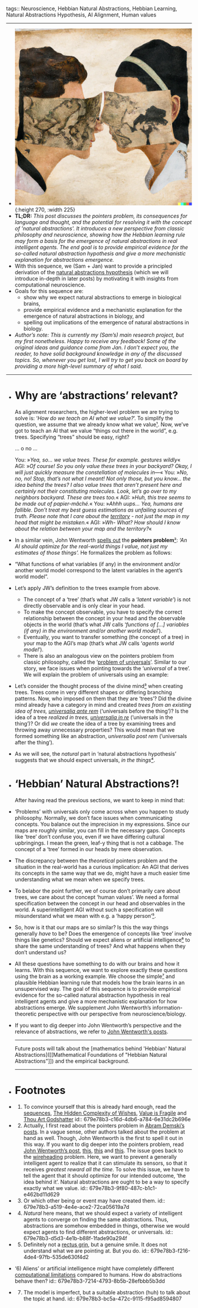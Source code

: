 tags:: Neuroscience, Hebbian Natural Abstractions, Hebbian Learning, Natural Abstractions Hypothesis, AI Alignment, Human values

- ---
- ![hebbiannaturalabstractions.webp](../assets/hebbiannaturalabstractions_1738438804081_0.webp){:height 270, :width 225}
- **TL;DR:** *This post discusses the pointers problem, its consequences for language and thought, and the potential for resolving it with the concept of 'natural abstractions'. It introduces a new perspective from classic philosophy and neuroscience, showing how the Hebbian learning rule may form a basis for the emergence of natural abstractions in real intelligent agents. The end goal is to provide empirical evidence for the so-called natural abstraction hypothesis and give a more mechanistic explanation for abstractions emergence.*
- With this sequence, we (Sam + Jan) want to provide a principled derivation of the [natural abstractions hypothesis](https://www.alignmentforum.org/posts/Nwgdq6kHke5LY692J/alignment-by-default#Unsupervised__Natural_Abstractions) (which we will introduce in-depth in later posts) by motivating it with insights from computational neuroscience.
- Goals for this sequence are:
	- show why we expect natural abstractions to emerge in biological brains,
	- provide empirical evidence and a mechanistic explanation for the emergence of natural abstractions in biology, and
	- spelling out implications of the emergence of natural abstractions in biology.
- *Author’s note: This is currently my (Sam’s) main research project, but my first nonetheless. Happy to receive any feedback! Some of the original ideas and guidance come from Jan. I don’t expect you, the reader, to have solid background knowledge in any of the discussed topics. So, whenever you get lost, I will try to get you back on board by providing a more high-level summary of what I said.*
- ---
- # Why are ‘abstractions’ relevant?
  
  As alignment researchers, the higher-level problem we are trying to solve is: ‘*How do we teach an AI what we value?*’. To simplify the question, we assume that we already know what we value[¹](((679e78b3-c16d-4db6-a784-6e31dc2b696e))). Now, we’ve got to teach an AI that we value “things out there in the world”, e.g. trees. Specifying “trees” should be easy, right?
  
  … o no …
  
  You: »*Yea, so… we value trees. These for example. *gestures wildly**«
  AGI: »*Of course! So you only value these trees in your backyard? Okay, I will just quickly measure the constellation of molecules in—*«
  You: »*No, no, no! Stop, that’s not what I meant! Not only those, but you know… the idea behind the trees?  I also value trees that aren’t present here and certainly not their constituting molecules. Look, let’s go over to my neighbors backyard. These are trees too.*«
  AGI: »*Huh, this tree seems to be made out of papier-mâché.*«
  You: »*Ahhh uups… Yea, humans are fallible. Don’t treat my best guess estimations as unfailing sources of truth. Please note that I care about the [territory](https://www.wikiwand.com/en/On_Exactitude_in_Science) - not just the map in my head that might be mistaken.*«
  AGI: »*Wh- What? How should I know about the relation between your map and the territory?*«
- In a similar vein, John Wentworth [spells out](https://www.lesswrong.com/posts/gQY6LrTWJNkTv8YJR/the-pointers-problem-human-values-are-a-function-of-humans) the **pointers problem**[²](((679e78b3-9f80-487c-b1c1-e462bd11d629))): *‘An AI should optimize for the real-world things I value, not just my estimates of those things’.* He formalizes the problem as follows:
- “What functions of what variables (if any) in the environment and/or another world model correspond to the latent variables in the agent’s world model”.
- Let’s apply JW’s definition to the trees example from above.
	- The concept of a ‘tree’ (that’s what JW calls a ‘*latent variable’*) is not directly observable and is only clear in your head.
	- To make the concept observable, you have to specify the correct relationship between the concept in your head and the observable objects in the world (that’s what JW calls ‘*functions of […] variables (if any) in the environment and/or another world model*’).
	- Eventually, you want to transfer something (the concept of a tree) in your map to the AGI’s map (that’s what JW calls ‘*agents world model*’).
	- There is also an analogous view on the pointers problem from classic philosophy, called the ‘[problem of universals](https://www.wikiwand.com/en/Problem%20of%20universals)’. Similar to our story, we face issues when pointing towards the ‘*universal* of a tree’. We will explain the problem of universals using an example:
- Let’s consider the thought process of the divine mind[³](((679e78b3-a519-4e4e-ace2-72ca05619a7d))) when creating trees. Trees come in very different shapes or differing branching patterns. Now, who imposed on them that they are ‘trees’? Did the divine mind already have a category in mind and created *trees from an existing idea of trees, [universalia ante rem](https://plato.stanford.edu/entries/universals-medieval/notes.html#note-4)* (‘universals before the thing’)? Is the idea of a tree *realized in trees, [universalia in re](https://plato.stanford.edu/entries/universals-medieval/notes.html#note-4)* (’universals in the thing’)? Or did *we* create the idea of a tree by examining trees and throwing away unnecessary properties? This would mean that we formed something like an abstraction, *universalia post rem* (’universals after the thing’).
- As we will see, the *natural* part in ‘natural abstractions hypothesis’ suggests that we should expect universals, *in the things*[⁴](((679e78b3-d5d3-4e1b-b88f-1fade90a294f))).
- # ‘Hebbian’ Natural Abstractions?!
  
  After having read the previous sections, we want to keep in mind that:
- ‘Problems’ with universals only come across when you happen to study philosophy. Normally, we don’t face issues when communicating concepts. You balance out the imprecision in my expressions. Since our maps are roughly similar, you can fill in the necessary gaps. Concepts like ‘tree’ don’t confuse you, even if we have differing cultural upbringings. I mean the green, leaf-y thing that is not a cabbage. The concept of a ‘tree’ formed in our heads by mere observation.
- The discrepancy between the *theoretical* pointers problem and the situation in the real-world has a curious implication: An AGI that derives its concepts in the same way that we do, might have a much easier time understanding what we mean when we specify trees.
- To belabor the point further, we of course don’t primarily care about trees, we care about the concept ‘human values’. We need a formal specification between the concept in our head and observables in the world. A superintelligent AGI without such a specification will misunderstand what we mean with e.g. a ‘happy person’[⁵](((679e78b3-f216-4de4-97fb-535de630f4d2))).
- So, how is it that our maps are so similar? Is this the way things generally *have* to be? Does the emergence of concepts like ‘tree’ involve things like genetics? Should we expect aliens or artificial intelligence[⁶](((679e78b3-7214-4793-8b5b-28efbbb5b3dd))) to share the same understanding of trees? And what happens when they don’t understand us?
- All these questions have something to do with our brains and how it learns. With this sequence, we want to explore exactly these questions using the brain as a working example. We choose the simple[⁷](((679e78b3-bc5a-472c-9115-f95ad8594807))) and plausible Hebbian learning rule that models how the brain learns in an unsupervised way. The goal of this sequence is to provide empirical evidence for the so-called natural abstraction hypothesis in real intelligent agents and give a more mechanistic explanation for how abstractions emerge. We supplement John Wentworth’s information-theoretic perspective with our perspective from neuroscience/biology.
- If you want to dig deeper into John Wentworth’s perspective and the relevance of abstractions, we refer to [John Wentworth's posts](https://www.alignmentforum.org/posts/cy3BhHrGinZCp3LXE/testing-the-natural-abstraction-hypothesis-project-intro).
  
  ---
  
  Future posts will talk about the [mathematics behind 'Hebbian' Natural Abstractions]([[Mathematical Foundations of "Hebbian Natural Abstractions"]]) and the empirical background.
  
  ---
- # Footnotes
- 1) To convince yourself that this is already hard enough, read the [sequences](https://www.lesswrong.com/rationality), [The Hidden Complexity of Wishes](https://www.lesswrong.com/posts/4ARaTpNX62uaL86j6/the-hidden-complexity-of-wishes), [Value is Fragile](https://www.lesswrong.com/posts/cSXZpvqpa9vbGGLtG/thou-art-godshatter) and [Thou Art Godshatter](https://www.lesswrong.com/posts/cSXZpvqpa9vbGGLtG/thou-art-godshatter)
  id:: 679e78b3-c16d-4db6-a784-6e31dc2b696e
- 2) Actually, I first read about the pointers problem in [Abram Demski’s posts](https://www.lesswrong.com/s/SBfqYgHf2zvxyKDtB/p/5bd75cc58225bf06703754b3). In a vague sense, other authors talked about the problem at hand as well. Though, John Wentworth is the first to spell it out in this way. If you want to dig deeper into the pointers problem, read [John Wentworth’s post](https://www.lesswrong.com/posts/gQY6LrTWJNkTv8YJR/the-pointers-problem-human-values-are-a-function-of-humans), [this](https://www.lesswrong.com/s/SBfqYgHf2zvxyKDtB), [this](https://www.lesswrong.com/posts/7Zn4BwgsiPFhdB6h8/the-pointers-problem-clarifications-variations) and [this](https://www.lesswrong.com/posts/nFv2buafNc9jSaxAH/siren-worlds-and-the-perils-of-over-optimised-search).  The issue goes back to the [wireheading](https://arxiv.org/pdf/1605.03143.pdf) problem. Here, we want to prevent a generally intelligent agent to realize that it can stimulate its sensors, so that it receives *greatest reward all the time*. To solve this issue, we have to tell the agent that it should optimize for our intended outcome, ‘the idea behind it’. Natural abstractions are ought to be a way to specify exactly what we value.
  id:: 679e78b3-9f80-487c-b1c1-e462bd11d629
- 3) Or which other being or event may have created them.
  id:: 679e78b3-a519-4e4e-ace2-72ca05619a7d
- 4) *Natural* here means, that we should expect a variety of intelligent agents to converge on finding the same abstractions. Thus, abstractions are somehow embedded in things, otherwise we would expect agents to find different abstractions, or universals.
  id:: 679e78b3-d5d3-4e1b-b88f-1fade90a294f
- 5) Definitely not a [rectus grin](https://www.wikiwand.com/en/Risus_sardonicus), but a genuine smile. It does not understand what we are pointing at. But you do.
  id:: 679e78b3-f216-4de4-97fb-535de630f4d2
- ‘6) Aliens’ or artificial intelligence might have completely different [computational limitations](https://arbital.com/p/solomonoff_induction/?l=1hh) compared to humans. How do abstractions behave then?
  id:: 679e78b3-7214-4793-8b5b-28efbbb5b3dd
- 7) The model is imperfect, but a suitable abstraction (huh) to talk about the topic at hand.
  id:: 679e78b3-bc5a-472c-9115-f95ad8594807